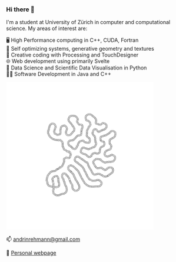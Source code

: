 ### Hi there 👋

I'm a student at University of Zürich in computer and computational science. My areas of interest are:

🖥️ High Performance computing in C++, CUDA, Fortran  
🎲 Self optimizing systems, generative geometry and textures  
🎨 Creative coding with Processing and TouchDesigner    
🌐 Web development using primarily Svelte  
🤖 Data Science and Scientific Data Visualisation in Python   
👨‍💻 Software Development in Java and C++  

<img src="./0926.png" alt="drawing" width="400"/>

📫 andrinrehmann@gmail.com

🌌 [Personal webpage](https://andrinrehmann.ch)


